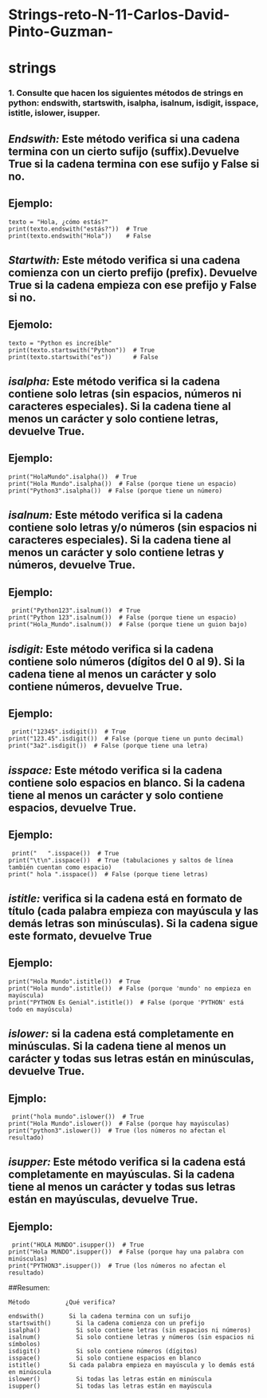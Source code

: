 # Strings-reto-N-11-Carlos-David-Pinto-Guzman-

# strings

### 1. Consulte que hacen los siguientes métodos de strings en python: endswith, startswith, isalpha, isalnum, isdigit, isspace, istitle, islower, isupper.

## *Endswith:* Este método verifica si una cadena termina con un cierto sufijo (suffix).Devuelve True si la cadena termina con ese sufijo y False si no.
## Ejemplo: 
```pseudocode
texto = "Hola, ¿cómo estás?"
print(texto.endswith("estás?"))  # True
print(texto.endswith("Hola"))    # False 
```



## *Startwith:* Este método verifica si una cadena comienza con un cierto prefijo (prefix). Devuelve True si la cadena empieza con ese prefijo y False si no. 
## Ejemolo:
```pseudocode
texto = "Python es increíble"
print(texto.startswith("Python"))  # True
print(texto.startswith("es"))      # False 
```



## *isalpha:* Este método verifica si la cadena contiene solo letras (sin espacios, números ni caracteres especiales). Si la cadena tiene al menos un carácter y solo contiene letras, devuelve True.
## Ejemplo: 
```pseudocode
print("HolaMundo".isalpha())  # True
print("Hola Mundo".isalpha())  # False (porque tiene un espacio)
print("Python3".isalpha())  # False (porque tiene un número) 
```



## *isalnum:* Este método verifica si la cadena contiene solo letras y/o números (sin espacios ni caracteres especiales). Si la cadena tiene al menos un carácter y solo contiene letras y números, devuelve True.
## Ejemplo: 
```pseudocode
 print("Python123".isalnum())  # True
print("Python 123".isalnum())  # False (porque tiene un espacio)
print("Hola_Mundo".isalnum())  # False (porque tiene un guion bajo)
```



## *isdigit:* Este método verifica si la cadena contiene solo números (dígitos del 0 al 9). Si la cadena tiene al menos un carácter y solo contiene números, devuelve True.
## Ejemplo: 
```pseudocode
 print("12345".isdigit())  # True
print("123.45".isdigit())  # False (porque tiene un punto decimal)
print("3a2".isdigit())  # False (porque tiene una letra)
```



## *isspace:* Este método verifica si la cadena contiene solo espacios en blanco. Si la cadena tiene al menos un carácter y solo contiene espacios, devuelve True.
## Ejemplo: 
```pseudocode
 print("   ".isspace())  # True
print("\t\n".isspace())  # True (tabulaciones y saltos de línea también cuentan como espacio)
print(" hola ".isspace())  # False (porque tiene letras)
```



## *istitle:* verifica si la cadena está en formato de título (cada palabra empieza con mayúscula y las demás letras son minúsculas). Si la cadena sigue este formato, devuelve True
## Ejemplo: 
```pseudocode
print("Hola Mundo".istitle())  # True
print("Hola mundo".istitle())  # False (porque 'mundo' no empieza en mayúscula)
print("PYTHON Es Genial".istitle())  # False (porque 'PYTHON' está todo en mayúscula) 
```



## *islower:* si la cadena está completamente en minúsculas. Si la cadena tiene al menos un carácter y todas sus letras están en minúsculas, devuelve True.
## Ejmplo: 
```pseudocode
 print("hola mundo".islower())  # True
print("Hola Mundo".islower())  # False (porque hay mayúsculas)
print("python3".islower())  # True (los números no afectan el resultado)
```



## *isupper:* Este método verifica si la cadena está completamente en mayúsculas. Si la cadena tiene al menos un carácter y todas sus letras están en mayúsculas, devuelve True.
## Ejemplo: 
```pseudocode
 print("HOLA MUNDO".isupper())  # True
print("Hola MUNDO".isupper())  # False (porque hay una palabra con minúsculas)
print("PYTHON3".isupper())  # True (los números no afectan el resultado)
```



##Resumen:
```pseudocode
Método          ¿Qué verifica?
             
endswith()	     Si la cadena termina con un sufijo
startswith()	   Si la cadena comienza con un prefijo
isalpha()	       Si solo contiene letras (sin espacios ni números)
isalnum()	       Si solo contiene letras y números (sin espacios ni símbolos)
isdigit()	       Si solo contiene números (dígitos)
isspace()	       Si solo contiene espacios en blanco
istitle()      	 Si cada palabra empieza en mayúscula y lo demás está en minúscula
islower()	       Si todas las letras están en minúscula
isupper()	       Si todas las letras están en mayúscula
```


